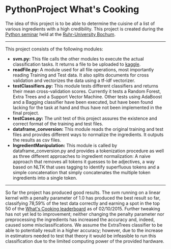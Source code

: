 # PythonProject What's Cooking

The idea of this project is to be able to determine the cuisine of a list of various ingredients with a high credibility.
This project is created during the [Python seminar](http://www.ini.rub.de/courses/69-Scientific%20Computing%20with%20Python) held at the [Ruhr-University Bochum](http://www.rub.de).

---

This project consists of the following modules:
- **svm.py:** This file calls the other modules to execute the actual classification tasks. It returns a file to be uploaded to [kaggle](http://www.kaggle.com).
- **readFile.py:** A module used for all file operations, most importantly reading Training and Test data. It also splits documents for cross validation and vectorizes the data using a tf-idf vectorizer.
- **testClassifiers.py:** This module tests different classifiers and returns their mean cross-validation scores. Currently it tests a Random Forest, Extra Trees and a Support Vector Machine. Other tests using AdaBoost and a Bagging classifier have been executed, but have been found lacking for the task at hand and thus have not been implemented in the final project.
- **testCases.py:** The unit test of this project assures the existence and correct format of the training and test files.
- **dataframe_conversion:** This module reads the original training and test files and provides different ways to normalize the ingredients. It outputs the results as csv files.
- **IngredientManipulation:** This module is called by dataframe_conversion.py and provides a tokenization procedure as well as three different approaches to ingredient normalization: A naive approach that removes all tokens it guesses to be adjectives, a way based on NLTK that uses tagging to identify superfluous tokens and a simple concatenation that simply concatenates the multiple token ingredients into a single token.

---

So far the project has produced good results. The svm running on a linear kernel with a penalty parameter of 1.0 has produced the best result so far, classifying 78,59% of the test data correctly and earning a spot in the top 50 of the [What's Cooking leaderboard](https://www.kaggle.com/c/whats-cooking/leaderboard) as of 02/10/2015.
Further tweaking has not yet led to improvement; neither changing the penalty parameter nor preprocessing the ingredients has increased the accuracy and, indeed, caused some misclassifications.
We assume the ExtraTrees classifier to be able to potentially result in a higher accuracy; however, due to the increase in estimators needed to test that theory it would be infeasible to run this classification due to the limited computing power of the provided hardware.